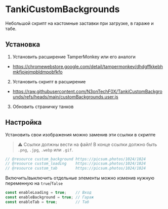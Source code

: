 # TankiCustomBackgrounds

Небольшой скрипт на кастомные заставки при загрузке, в гараже и табе.

## Установка

1) Установить расширение TamperMonkey или его аналоги  
- https://chromewebstore.google.com/detail/tampermonkey/dhdgffkkebhmkfjojejmpbldmpobfkfo  
2) Установить скрипт в расширение  
- https://raw.githubusercontent.com/N3onTechF0X/TankiCustomBackgrounds/refs/heads/main/customBackgrounds.user.js  
3) Обновить страничку танков  

## Настройка

Установить свои изображения можно заменив эти ссылки в скрипте
> ⚠️ Ссылки должны вести на файл! В конце ссылки должно быть `.png`, `.jpg`, `.webp` или `.gif`.  
```js
// @resource custom_background https://picsum.photos/1024/1024
// @resource custom_loading    https://picsum.photos/1024/1024
// @resource custom_tab        https://picsum.photos/1024/1024
```

Включить/выключить отдельные элементы можно изменив нужную переменную на `true`/`false`  
```js
const enableLoading = true;    // Вход
const enableBackground = true; // Гараж
const enableTab = true;        // Таб
```
